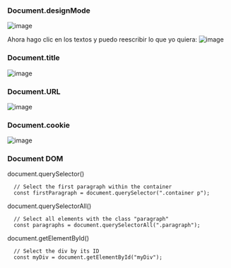 ### Document.designMode

![image](https://github.com/user-attachments/assets/dd0d258b-79a6-43ef-af4a-d45031d48239)

Ahora hago clic en los textos y puedo reescribir lo que yo quiera:
![image](https://github.com/user-attachments/assets/6ed768ef-7934-43c4-a2ca-3a4055b7ff74)

### Document.title
![image](https://github.com/user-attachments/assets/82237634-775e-48fe-99b7-c087a9741794)
### Document.URL
![image](https://github.com/user-attachments/assets/693c2d44-3c59-4bef-92bb-9d70a431ad6c)

### Document.cookie
![image](https://github.com/user-attachments/assets/f93f4ea6-9bea-4514-bda4-9a5b9c593a5e)

### Document DOM

  document.querySelector()

     
            
      // Select the first paragraph within the container
      const firstParagraph = document.querySelector(".container p");

  document.querySelectorAll()  
  
      // Select all elements with the class "paragraph"
      const paragraphs = document.querySelectorAll(".paragraph");
    
  document.getElementById()
  
      // Select the div by its ID
      const myDiv = document.getElementById("myDiv");
